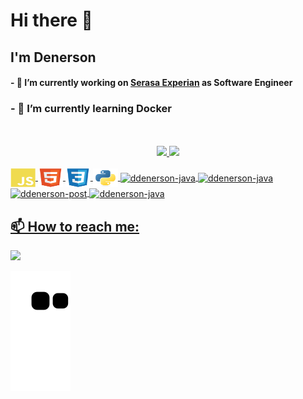 # Hi there 👋
## I'm Denerson  

#### - 🔭 I’m currently working on <a href="https://www.serasaexperian.com.br/sites-globais/">Serasa Experian</a> as  Software Engineer
### - 🌱 I’m currently learning Docker

<br/>
<br/>


<div align="center">
  <a href="https://github.com/ddenerson">
  <img height="180em" src="https://github-readme-stats.vercel.app/api?username=ddenerson&show_icons=true&theme=dark"/>
  <img height="180em" src="https://github-readme-stats.vercel.app/api/top-langs/?username=ddenerson&layout=compact&langs_count=7&theme=dark"/>
</div>
  <div style="display: inline_block"><br>
  <img align="center" alt="ddenerson-js" height="30" width="40" src="https://raw.githubusercontent.com/devicons/devicon/master/icons/javascript/javascript-plain.svg">
  <img align="center" alt="ddenerson-HTML" height="30" width="40" src="https://raw.githubusercontent.com/devicons/devicon/master/icons/html5/html5-original.svg">
  <img align="center" alt="ddenerson-CSS" height="30" width="40" src="https://raw.githubusercontent.com/devicons/devicon/master/icons/css3/css3-original.svg">
  <img align="center" alt="ddenerson-Python" height="30" width="40" src="https://raw.githubusercontent.com/devicons/devicon/master/icons/python/python-original.svg">
  <img align="center" alt="ddenerson-java" height="30" width="40" src="https://img.shields.io/badge/Java-ED8B00?style=for-the-badge&logo=java&logoColor=white">
  <img align="center" alt="ddenerson-java" height="30" width="40" src="https://img.shields.io/badge/C-00599C?style=for-the-badge&logo=c&logoColor=white">  
  <img align="center" alt="ddenerson-post" height="30" width="40" src="https://img.shields.io/badge/PostgreSQL-316192?style=for-the-badge&logo=postgresql&logoColor=white">
  <img align="center" alt="ddenerson-java" height="30" width="40" src="https://img.shields.io/badge/SQLite-07405E?style=for-the-badge&logo=sqlite&logoColor=white">  

</div>
  
  
  ## 📫 How to reach me:
 <div>
    <a href="https://www.linkedin.com/in/denerson-silva-b55aa1127/" target="_blank"><img src="https://img.shields.io/badge/-LinkedIn-%230077B5?style=for-the-badge&logo=linkedin&logoColor=white" target="_blank"></a> 
 
  ![Snake animation](https://github.com/rafaballerini/rafaballerini/blob/output/github-contribution-grid-snake.svg)
 </div>  

<br/>
<br/>
<br/>










<!--
**ddenerson/ddenerson** is a ✨ _special_ ✨ repository because its `README.md` (this file) appears on your GitHub profile.


